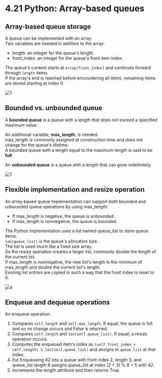 # 4.21 Python: Array-based queues

## Array-based queue storage
A queue can be implemented with an array.   
Two variables are needed in addition to the array:

* length: an integer for the queue's length.
* front_index: an integer for the queue's front item index.

The queue's content starts at ``array[front_index]`` and continues forward through ``length`` items.   
If the array's end is reached before encountering all items, remaining items are stored starting at index 0.

![1](https://github.com/ijaejun1025/CIS223-Algorithms/assets/154036705/0cac6c9d-9246-4846-b391-42e86f1a66ec)

## Bounded vs. unbounded queue
A **bounded queue** is a queue with a length that does not exceed a specified maximum value.   

An additional variable, **max_length**, is needed.   
max_length is commonly assigned at construction time and does not change for the queue's lifetime.   
A bounded queue with a length equal to the maximum length is said to be **full**.   

An **unbounded queue** is a queue with a length that can grow indefinitely.   

![1](https://github.com/ijaejun1025/CIS223-Algorithms/assets/154036705/6885a672-169d-4c02-99d1-e6c66684d16e)

## Flexible implementation and resize operation
An array-based queue implementation can support both bounded and unbounded queue operations by using max_length:

* If max_length is negative, the queue is unbounded.
* If max_length is nonnegative, the queue is bounded.

The Python implementation uses a list named queue_list to store queue items.   
``len(queue_list)`` is the queue's allocation size.   
The list is used much like a fixed size array.   
So the resize operation creates a larger list, commonly double the length of the current list.   
If max_length is nonnegative, the new list's length is the minimum of max_length and double the current list's length.    
Existing list entries are copied in such a way that the front index is reset to 0.    

![a](https://github.com/ijaejun1025/CIS223-Algorithms/assets/154036705/752c0d74-efc6-4947-a69e-afac4ce91bff)

## Enqueue and dequeue operations
An enqueue operation:

1. Compares ``self.length`` and ``self.max_length``. If equal, the queue is full and so no change occurs and False is returned.
2. Compares ``self.length`` and ``len(self.queue_list)``. If equal, a resize operation occurs.
3. Computes the enqueued item's index as ``(self.front_index + self.length) % len(self.queue_list)`` and assigns to ``queue_list`` at that index.
4. Ex) Enqueueing 42 into a queue with front index 2, length 3, and queue_list length 8 assigns queue_list at index (2 + 3) % 8 = 5 with 42.
5. Increments the length attribute and then returns True.


